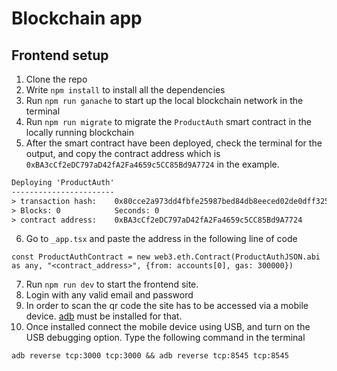 # Blockchain app

## Frontend setup

1. Clone the repo
2. Write `npm install` to install all the dependencies
3. Run `npm run ganache` to start up the local blockchain network in the terminal
4. Run `npm run migrate` to migrate the `ProductAuth` smart contract in the locally running blockchain
5. After the smart contract have been deployed, check the terminal for the output, and copy the contract address which is `0xBA3cCf2eDC797aD42fA2Fa4659c5CC85Bd9A7724` in the example.

```txt
Deploying 'ProductAuth'
-----------------------
> transaction hash:    0x80cce2a973dd4fbfe25987bed84db8eeced02de0dff325c88d82f9228bd80416    
> Blocks: 0            Seconds: 0
> contract address:    0xBA3cCf2eDC797aD42fA2Fa4659c5CC85Bd9A7724
```
6. Go to `_app.tsx` and paste the address in the following line of code

```tsx
const ProductAuthContract = new web3.eth.Contract(ProductAuthJSON.abi as any, "<contract_address>", {from: accounts[0], gas: 300000})

```
7. Run `npm run dev` to start the frontend site.
8. Login with any valid email and password
9. In order to scan the qr code the site has to be accessed via a mobile device. [adb](https://www.xda-developers.com/install-adb-windows-macos-linux/) must be installed for that.
10. Once installed connect the mobile device using USB, and turn on the USB debugging option. Type the following command in the terminal

```txt
adb reverse tcp:3000 tcp:3000 && adb reverse tcp:8545 tcp:8545
```